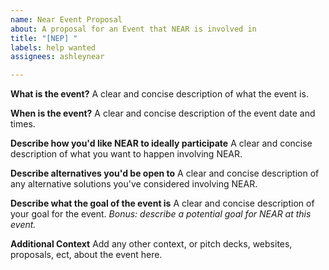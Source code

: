 ```yaml
---
name: Near Event Proposal
about: A proposal for an Event that NEAR is involved in
title: "[NEP] "
labels: help wanted
assignees: ashleynear

---
```


**What is the event?**
A clear and concise description of what the event is. 

**When is the event?**
A clear and concise description of the event date and times.

**Describe how you'd like NEAR to ideally participate**
A clear and concise description of what you want to happen involving NEAR.

**Describe alternatives you'd be open to**
A clear and concise description of any alternative solutions you've considered involving NEAR.

**Describe what the goal of the event is**
A clear and concise description of your goal for the event.
*Bonus: describe a potential goal for NEAR at this event.*

**Additional Context**
Add any other context, or pitch decks, websites, proposals, ect, about the event here.
